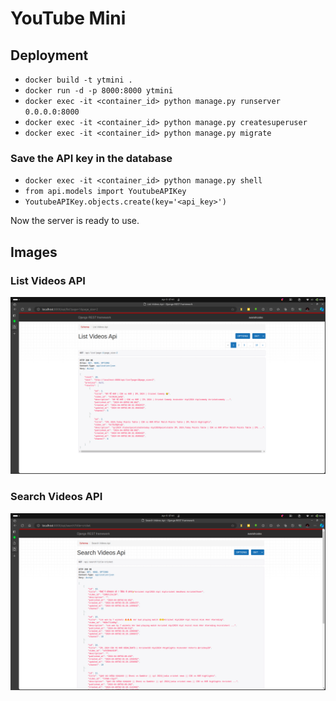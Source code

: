 # YouTube Mini

## Deployment

- `docker build -t ytmini .`
- `docker run -d -p 8000:8000 ytmini`
- `docker exec -it <container_id> python manage.py runserver 0.0.0.0:8000`
- `docker exec -it <container_id> python manage.py createsuperuser`
- `docker exec -it <container_id> python manage.py migrate`

### Save the API key in the database
- `docker exec -it <container_id> python manage.py shell`
- `from api.models import YoutubeAPIKey`
- `YoutubeAPIKey.objects.create(key='<api_key>')`

Now the server is ready to use.


## Images
### List Videos API
![image](./ListVideosAPI.png)
### Search Videos API
![image](./SearchVideosAPI.png)